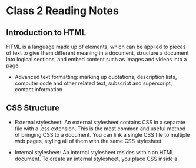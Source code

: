 # Class 2 Reading Notes

## Introduction to HTML

HTML is a language made up of elements, which can be applied to pieces of text to give them different meaning in a document, structure a document into logical sections, and embed content such as images and videos into a page. 

- Advanced text formatting: marking up quotations, description lists, computer code and other related text, subscript and superscript, contact information

## CSS Structure

- External stylesheet: An external stylesheet contains CSS in a separate file with a .css extension. This is the most common and useful method of bringing CSS to a document. You can link a single CSS file to multiple web pages, styling all of them with the same CSS stylesheet. 

- Internal stylesheet: An internal stylesheet resides within an HTML document. To create an internal stylesheet, you place CSS inside a <style> element contained inside the HTML <head>.

## JavaScript basics

JavaScript is a programming language that adds interactivity to your website. This happens in games, in the behavior of responses when buttons are pressed or with data entry on forms; with dynamic styling; with animation

## Making decisions in your code — conditionals

Code needs to make decisions and carry out actions accordingly depending on different inputs. For example, in a game, if the player's number of lives is 0, then it's game over. In a weather app, if it is being looked at in the morning, show a sunrise graphic; show stars and a moon if it is nighttime.

## How to Write a Git Commit Message

- Separate subject from body with a blank line

- Limit the subject line to 50 characters

- Capitalize the subject line

- Do not end the subject line with a period

- Use the imperative mood in the subject line

- Wrap the body at 72 characters

- Use the body to explain what and why vs. how

### Things I want to know more about

- 

- 

- 

#### Link to my github portfolio [https://github.com/jenniferlidotson](https://github.com/jenniferlidotson)
